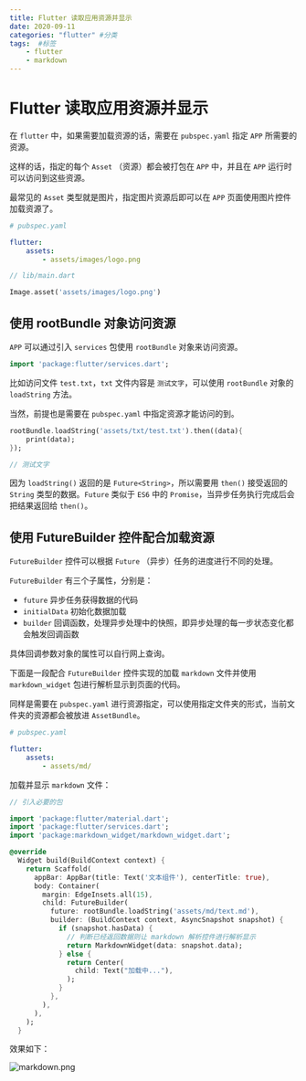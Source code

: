 ```yaml
---
title: Flutter 读取应用资源并显示
date: 2020-09-11
categories: "flutter" #分类
tags:  #标签
    - flutter
    - markdown
---
```


# Flutter 读取应用资源并显示

在 `flutter` 中，如果需要加载资源的话，需要在 `pubspec.yaml` 指定 `APP` 所需要的资源。

这样的话，指定的每个 `Asset` （资源）都会被打包在 `APP` 中，并且在 `APP` 运行时可以访问到这些资源。

最常见的 `Asset` 类型就是图片，指定图片资源后即可以在 `APP` 页面使用图片控件加载资源了。

```yaml
# pubspec.yaml

flutter:
    assets:
        - assets/images/logo.png
```

```dart
// lib/main.dart

Image.asset('assets/images/logo.png')
```

## 使用 rootBundle 对象访问资源

`APP` 可以通过引入 `services` 包使用 `rootBundle` 对象来访问资源。

```dart
import 'package:flutter/services.dart';
```

比如访问文件 `test.txt`，`txt` 文件内容是 `测试文字`，可以使用 `rootBundle` 对象的 `loadString` 方法。

当然，前提也是需要在 `pubspec.yaml` 中指定资源才能访问的到。

```dart
rootBundle.loadString('assets/txt/test.txt').then((data){
    print(data);
});

// 测试文字
```

因为 `loadString()` 返回的是 `Future<String>`，所以需要用 `then()` 接受返回的 `String` 类型的数据。`Future` 类似于 `ES6` 中的 `Promise`，当异步任务执行完成后会把结果返回给 `then()`。 

## 使用 FutureBuilder 控件配合加载资源

`FutureBuilder` 控件可以根据 `Future` （异步）任务的进度进行不同的处理。

`FutureBuilder` 有三个子属性，分别是：

- `future` 异步任务获得数据的代码
- `initialData` 初始化数据加载
- `builder` 回调函数，处理异步处理中的快照，即异步处理的每一步状态变化都会触发回调函数

具体回调参数对象的属性可以自行网上查询。

下面是一段配合 `FutureBuilder` 控件实现的加载 `markdown` 文件并使用 `markdown_widget` 包进行解析显示到页面的代码。

同样是需要在 `pubspec.yaml` 进行资源指定，可以使用指定文件夹的形式，当前文件夹的资源都会被放进 `AssetBundle`。

```yaml
# pubspec.yaml

flutter:
    assets:
        - assets/md/
```

加载并显示 `markdown` 文件：

```dart
// 引入必要的包

import 'package:flutter/material.dart';
import 'package:flutter/services.dart';
import 'package:markdown_widget/markdown_widget.dart';
```

```dart
@override
  Widget build(BuildContext context) {
    return Scaffold(
      appBar: AppBar(title: Text('文本组件'), centerTitle: true),
      body: Container(
        margin: EdgeInsets.all(15),
        child: FutureBuilder(
          future: rootBundle.loadString('assets/md/text.md'),
          builder: (BuildContext context, AsyncSnapshot snapshot) {
            if (snapshot.hasData) {
              // 判断已经返回数据则让 markdown 解析控件进行解析显示
              return MarkdownWidget(data: snapshot.data);
            } else {
              return Center(
                child: Text("加载中..."),
              );
            }
          },
        ),
      ),
    );
  }
```

效果如下：

![markdown.png](~public/flutter/flutter_load_asset/markdown.png)